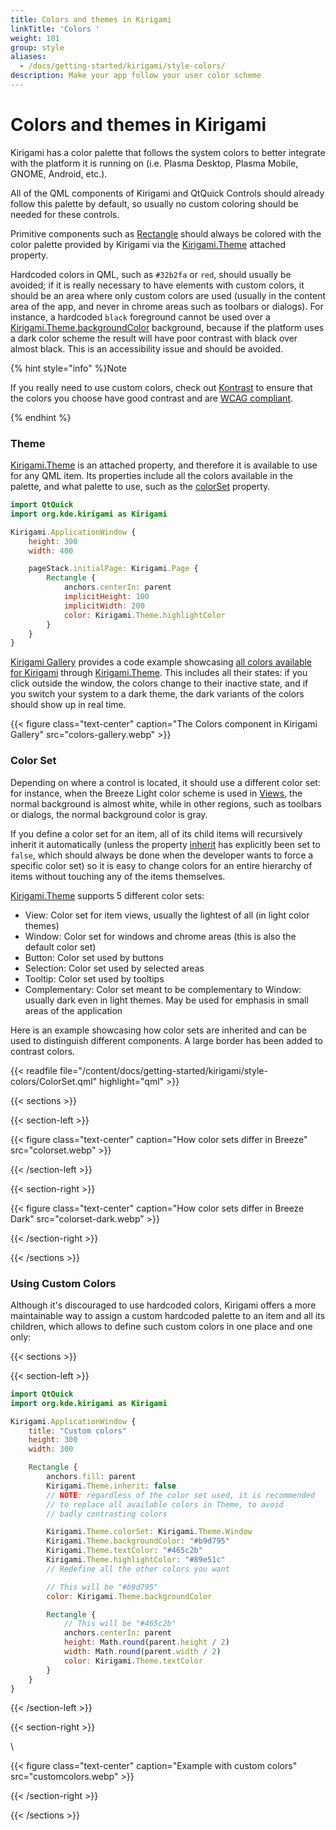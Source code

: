 ```yaml
---
title: Colors and themes in Kirigami
linkTitle: 'Colors '
weight: 101
group: style
aliases:
  - /docs/getting-started/kirigami/style-colors/
description: Make your app follow your user color scheme
---
```


# Colors and themes in Kirigami

Kirigami has a color palette that follows the system colors to better integrate with the platform it is running on (i.e. Plasma Desktop, Plasma Mobile, GNOME, Android, etc.).

All of the QML components of Kirigami and QtQuick Controls should already follow this palette by default, so usually no custom coloring should be needed for these controls.

Primitive components such as [Rectangle](docs:qtquick;QtQuick.Rectangle) should always be colored with the color palette provided by Kirigami via the [Kirigami.Theme](docs:kirigami2;Kirigami::Platform::PlatformTheme) attached property.

Hardcoded colors in QML, such as `#32b2fa` or `red`, should usually be avoided; if it is really necessary to have elements with custom colors, it should be an area where only custom colors are used (usually in the content area of the app, and never in chrome areas such as toolbars or dialogs). For instance, a hardcoded `black` foreground cannot be used over a [Kirigami.Theme.backgroundColor](docs:kirigami2;Kirigami::Platform::PlatformTheme::backgroundColor) background, because if the platform uses a dark color scheme the result will have poor contrast with black over almost black. This is an accessibility issue and should be avoided.

{% hint style="info" %}Note

If you really need to use custom colors, check out [Kontrast](https://apps.kde.org/kontrast/) to ensure that the colors you choose have good contrast and are [WCAG compliant](https://en.wikipedia.org/wiki/Web\_Content\_Accessibility\_Guidelines).

{% endhint %}

### Theme

[Kirigami.Theme](docs:kirigami2;Kirigami::Platform::PlatformTheme) is an attached property, and therefore it is available to use for any QML item. Its properties include all the colors available in the palette, and what palette to use, such as the [colorSet](docs:kirigami2;Kirigami::Platform::PlatformTheme::colorSet) property.

```qml
import QtQuick
import org.kde.kirigami as Kirigami

Kirigami.ApplicationWindow {
    height: 300
    width: 400

    pageStack.initialPage: Kirigami.Page {
        Rectangle {
            anchors.centerIn: parent
            implicitHeight: 100
            implicitWidth: 200
            color: Kirigami.Theme.highlightColor
        }
    }
}
```

[Kirigami Gallery](https://apps.kde.org/kirigami2.gallery/) provides a code example showcasing [all colors available for Kirigami](https://invent.kde.org/sdk/kirigami-gallery/-/blob/master/src/data/contents/ui/gallery/ColorsGallery.qml) through [Kirigami.Theme](docs:kirigami2;Kirigami::Platform::PlatformTheme). This includes all their states: if you click outside the window, the colors change to their inactive state, and if you switch your system to a dark theme, the dark variants of the colors should show up in real time.

\{{< figure class="text-center" caption="The Colors component in Kirigami Gallery" src="colors-gallery.webp" >\}}

### Color Set

Depending on where a control is located, it should use a different color set: for instance, when the Breeze Light color scheme is used in [Views](https://doc.qt.io/qt-6/qtquick-modelviewsdata-modelview.html), the normal background is almost white, while in other regions, such as toolbars or dialogs, the normal background color is gray.

If you define a color set for an item, all of its child items will recursively inherit it automatically (unless the property [inherit](docs:kirigami2;Kirigami::Platform::PlatformTheme::inherit) has explicitly been set to `false`, which should always be done when the developer wants to force a specific color set) so it is easy to change colors for an entire hierarchy of items without touching any of the items themselves.

[Kirigami.Theme](docs:kirigami2;Kirigami::Platform::PlatformTheme) supports 5 different color sets:

* View: Color set for item views, usually the lightest of all (in light color themes)
* Window: Color set for windows and chrome areas (this is also the default color set)
* Button: Color set used by buttons
* Selection: Color set used by selected areas
* Tooltip: Color set used by tooltips
* Complementary: Color set meant to be complementary to Window: usually dark even in light themes. May be used for emphasis in small areas of the application

Here is an example showcasing how color sets are inherited and can be used to distinguish different components. A large border has been added to contrast colors.

\{{< readfile file="/content/docs/getting-started/kirigami/style-colors/ColorSet.qml" highlight="qml" >\}}

\{{< sections >\}}

\{{< section-left >\}}

\{{< figure class="text-center" caption="How color sets differ in Breeze" src="colorset.webp" >\}}

\{{< /section-left >\}}

\{{< section-right >\}}

\{{< figure class="text-center" caption="How color sets differ in Breeze Dark" src="colorset-dark.webp" >\}}

\{{< /section-right >\}}

\{{< /sections >\}}

### Using Custom Colors

Although it's discouraged to use hardcoded colors, Kirigami offers a more maintainable way to assign a custom hardcoded palette to an item and all its children, which allows to define such custom colors in one place and one only:

\{{< sections >\}}

\{{< section-left >\}}

```qml
import QtQuick
import org.kde.kirigami as Kirigami

Kirigami.ApplicationWindow {
    title: "Custom colors"
    height: 300
    width: 300

    Rectangle {
        anchors.fill: parent
        Kirigami.Theme.inherit: false
        // NOTE: regardless of the color set used, it is recommended
        // to replace all available colors in Theme, to avoid
        // badly contrasting colors

        Kirigami.Theme.colorSet: Kirigami.Theme.Window
        Kirigami.Theme.backgroundColor: "#b9d795"
        Kirigami.Theme.textColor: "#465c2b"
        Kirigami.Theme.highlightColor: "#89e51c"
        // Redefine all the other colors you want

        // This will be "#b9d795"
        color: Kirigami.Theme.backgroundColor

        Rectangle {
            // This will be "#465c2b"
            anchors.centerIn: parent
            height: Math.round(parent.height / 2)
            width: Math.round(parent.width / 2)
            color: Kirigami.Theme.textColor
        }
    }
}
```

\{{< /section-left >\}}

\{{< section-right >\}}

\


\{{< figure class="text-center" caption="Example with custom colors" src="customcolors.webp" >\}}

\{{< /section-right >\}}

\{{< /sections >\}}
